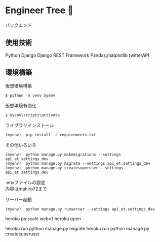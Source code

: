 # Engineer Tree 🌳  

バックエンド


## 使用技術  
Python
Django
Django REST Framework
Pandas,matplotlib
twitterAPI

## 環境構築  


仮想環境構築  
```
$ python -m venv myenv
```

仮想環境有効化  
```
$ myenv\scripts\activate
```

ライブラリインストール  
```
(myenv)  pip install -r requirements.txt
```


その他いろいろ
```
(myenv)  python manage.py makemigrations --settings api_et.settings_dev
(myenv)  python manage.py migrate --settings api_et.settings_dev
(myenv)  python manage.py createsuperuser --settings api_et.settings_dev
```


.envファイルの設定  
内容はmahiro72まで

サーバー起動
```
(myenv)  python manage.py runserver --settings api_et.settings_dev

```



heroku ps:scale web=1
heroku open

heroku run python manage.py migrate
heroku run python manage.py createsuperuser




<!-- heroku config:set DISABLE_COLLECTSTATIC=1 -->

<!-- mysql==0.0.2
mysql-connector-python==8.0.24
mysqlclient==2.0.3
pywin32==301 -->
<!-- # pywin32==302 -->

<!-- heroku config:set DISABLE_COLLECTSTATIC=1
heroku config:set  -->


